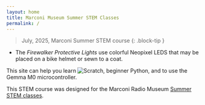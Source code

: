 ```yaml
---
layout: home
title: Marconi Museum Summer STEM Classes
permalink: /
---
```


> July, 2025, Marconi Summer STEM course
{: .block-tip }

- The *Firewalker Protective Lights* use colorful Neopixel LEDS that may be placed on a bike helmet or sewn to a coat.

This site can help you learn ![Scratch](Scratch), beginner ![]()Python, and to use the ![]()Gemma M0 microcontroller.

This STEM course was designed for the Marconi Radio Museum [Summer STEM classes](https://www.chathammarconi.org/summer-stem-classes).